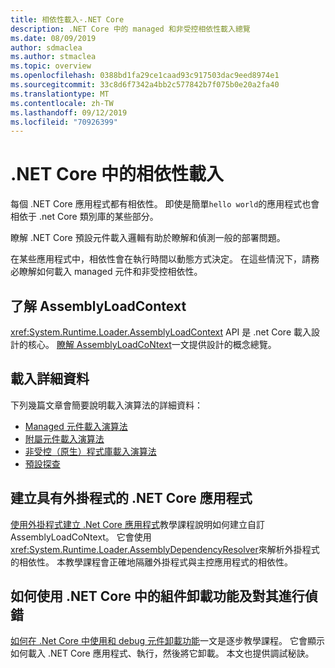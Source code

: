 ```yaml
---
title: 相依性載入-.NET Core
description: .NET Core 中的 managed 和非受控相依性載入總覽
ms.date: 08/09/2019
author: sdmaclea
ms.author: stmaclea
ms.topic: overview
ms.openlocfilehash: 0388bd1fa29ce1caad93c917503dac9eed8974e1
ms.sourcegitcommit: 33c8d6f7342a4bb2c577842b7f075b0e20a2fa40
ms.translationtype: MT
ms.contentlocale: zh-TW
ms.lasthandoff: 09/12/2019
ms.locfileid: "70926399"
---
```

# <a name="dependency-loading-in-net-core"></a>.NET Core 中的相依性載入

每個 .NET Core 應用程式都有相依性。 即使是簡單`hello world`的應用程式也會相依于 .net Core 類別庫的某些部分。

瞭解 .NET Core 預設元件載入邏輯有助於瞭解和偵測一般的部署問題。

在某些應用程式中，相依性會在執行時間以動態方式決定。 在這些情況下，請務必瞭解如何載入 managed 元件和非受控相依性。

## <a name="understanding-assemblyloadcontext"></a>了解 AssemblyLoadContext

<xref:System.Runtime.Loader.AssemblyLoadContext> API 是 .net Core 載入設計的核心。 [瞭解 AssemblyLoadCoNtext](understanding-assemblyloadcontext.md)一文提供設計的概念總覽。

## <a name="loading-details"></a>載入詳細資料

下列幾篇文章會簡要說明載入演算法的詳細資料：

- [Managed 元件載入演算法](loading-managed.md)
- [附屬元件載入演算法](loading-resources.md)
- [非受控（原生）程式庫載入演算法](loading-unmanaged.md)
- [預設探查](default-probing.md)

## <a name="create-a-net-core-application-with-plugins"></a>建立具有外掛程式的 .NET Core 應用程式

[使用外掛程式建立 .Net Core 應用程式](../tutorials/creating-app-with-plugin-support.md)教學課程說明如何建立自訂 AssemblyLoadCoNtext。 它會使用<xref:System.Runtime.Loader.AssemblyDependencyResolver>來解析外掛程式的相依性。 本教學課程會正確地隔離外掛程式與主控應用程式的相依性。

## <a name="how-to-use-and-debug-assembly-unloadability-in-net-core"></a>如何使用 .NET Core 中的組件卸載功能及對其進行偵錯

[如何在 .Net Core 中使用和 debug 元件卸載功能](../../standard/assembly/unloadability-howto.md)一文是逐步教學課程。 它會顯示如何載入 .NET Core 應用程式、執行，然後將它卸載。 本文也提供調試秘訣。
